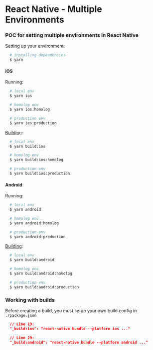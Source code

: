 # React Native - Multiple Environments

### POC for setting multiple environments in React Native

Setting up your environment:

```sh
  # installing dependencies
  $ yarn
```

#### iOS

Running:

```sh
  # local env
  $ yarn ios

  # homolog env
  $ yarn ios:homolog

  # production env
  $ yarn ios:production
```

[Building](#working-with-builds):

```sh
  # local env
  $ yarn build:ios

  # homolog env
  $ yarn build:ios:homolog

  # production env
  $ yarn build:ios:production
```

#### Android

Running:

```sh
  # local env
  $ yarn android

  # homolog env
  $ yarn android:homolog

  # production env
  $ yarn android:production
```

[Building](#working-with-builds):

```sh
  # local env
  $ yarn build:android

  # homolog env
  $ yarn build:android:homolog

  # production env
  $ yarn build:android:production
```


### Working with builds

Before creating a build, you must setup your own build config in `./package.json`

```json
  // Line 19:
  "_build:ios": "react-native bundle --platform ios ..."

  // Line 29:
  "_build:android": "react-native bundle --platform android ..."
```